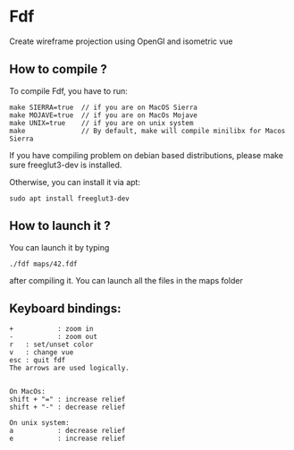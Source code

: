 # Fdf
Create wireframe projection using OpenGl and isometric vue

## How to compile ?
To compile Fdf, you have to run:
```
make SIERRA=true  // if you are on MacOS Sierra
make MOJAVE=true  // if you are on MacOs Mojave
make UNIX=true    // if you are on unix system
make              // By default, make will compile minilibx for Macos Sierra
```

If you have compiling problem on debian based distributions, please make sure freeglut3-dev is installed.

Otherwise, you can install it via apt:
```
sudo apt install freeglut3-dev
```

## How to launch it ?
You can launch it by typing
```
./fdf maps/42.fdf
```
after compiling it.
You can launch all the files in the maps folder

## Keyboard bindings:
```
+           : zoom in
-           : zoom out
r   : set/unset color
v   : change vue
esc : quit fdf
The arrows are used logically.


On MacOs:
shift + "=" : increase relief
shift + "-" : decrease relief

On unix system:
a           : decrease relief
e           : increase relief
```

